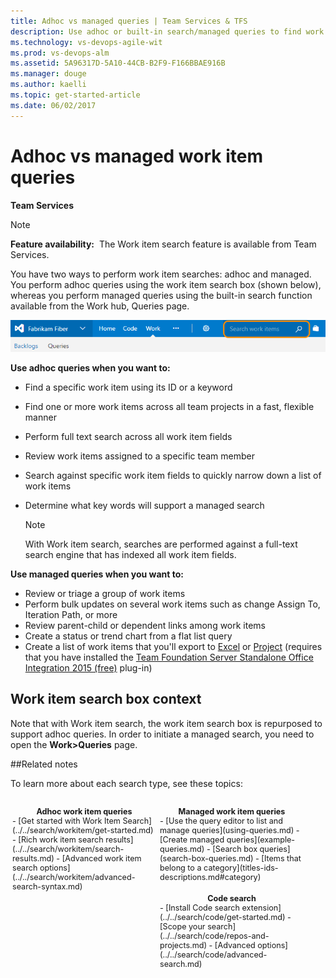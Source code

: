 ```yaml
---
title: Adhoc vs managed queries | Team Services & TFS
description: Use adhoc or built-in search/managed queries to find work items using Visual Studio Team Services (VSTS) and Team Foundation Server (TFS)
ms.technology: vs-devops-agile-wit
ms.prod: vs-devops-alm
ms.assetid: 5A96317D-5A10-44CB-B2F9-F166BBAE916B
ms.manager: douge
ms.author: kaelli
ms.topic: get-started-article  
ms.date: 06/02/2017  
---
```


# Adhoc vs managed work item queries

<b>Team Services </b>  

>[!NOTE]  
>**Feature availability:**&#160;&#160;The Work item search feature is available from Team Services.     

You have two ways to perform work item searches: adhoc and managed. You perform adhoc queries using the work item search box (shown below), whereas you perform managed queries using the built-in search function available from the Work hub, Queries page.  

![Search Work Items Text Box](_img/using-queries-search-box-ts.png)

**Use adhoc queries when you want to:**
- Find a specific work item using its ID or a keyword 
- Find one or more work items across all team projects in a fast, flexible manner
- Perform full text search across all work item fields
- Review work items assigned to a specific team member
- Search against specific work item fields to quickly narrow down a list of work items 
- Determine what key words will support a managed search 

	>[!NOTE]  
	>With Work item search, searches are performed against a full-text search engine that has indexed all work item fields.  

**Use managed queries when you want to:**
- Review or triage a group of work items  
- Perform bulk updates on several work items such as change Assign To, Iteration Path, or more 
- Review parent-child or dependent links among work items 
- Create a status or trend chart from a flat list query  
- Create a list of work items that you'll export to [Excel](../office/bulk-add-modify-work-items-excel.md) or [Project](../office/create-your-backlog-tasks-using-project.md) (requires that you have installed the [Team Foundation Server Standalone Office Integration 2015 (free)](https://www.visualstudio.com/downloads/#team-foundation-server-office-integration-2015-update-3-1) plug-in)   
	

## Work item search box context 
Note that with  Work item search, the work item search box is repurposed to support adhoc queries. In order to initiate a managed search, you need to open the **Work>Queries** page. 


##Related notes  

To learn more about each search type, see these topics:  

<div style="float:left;width:230px;margin:3px;font-size:90%">
<p style="font-weight:bold;margin-bottom:0px;text-align:center;">Adhoc work item queries </p>
- [Get started with Work Item Search](../../search/workitem/get-started.md)   
- [Rich work item search results](../../search/workitem/search-results.md)   
- [Advanced work item search options](../../search/workitem/advanced-search-syntax.md)       
</div>


<div style="float:left;width:230px;margin:3px;font-size:90%">
<p style="font-weight:bold;margin-bottom:0px;text-align:center;">Managed work item queries</p>
- [Use the query editor to list and manage queries](using-queries.md)   
- [Create managed queries](example-queries.md)   
- [Search box queries](search-box-queries.md)     
- [Items that belong to a category](titles-ids-descriptions.md#category)      
</div>


<div style="float:left;width:230px;margin:3px;font-size:90%">
<p style="font-weight:bold;margin-bottom:0px;text-align:center;">Code search</p>
- [Install Code search extension](../../search/code/get-started.md)   
- [Scope your search](../../search/code/repos-and-projects.md)   
- [Advanced options](../../search/code/advanced-search.md)      
</div>


<div style="clear:left;font-size:100%">
</div>
